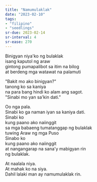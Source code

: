 ```yaml
---
title: "Namumulaklak"
date: "2023-02-10"
tags:
- "filipino"
- "seedlings"
sr-due: 2023-02-14
sr-interval: 4
sr-ease: 270
---
```

Binigyan niya'ko ng bulaklak  
isang kaputol ng araw  
gintong pumapalibot sa itim na bilog  
at berdeng mga watawat na palamuti  

"Bakit mo ako binigyan?"  
tanong ko sa kaniya  
na para bang hindi ko alam ang sagot.  
"Sinabi mo yan sa'kin dati."  

Oo nga pala.  
Sinabi ko ga naman iyan sa kaniya dati.  
Sinabi ko  
kung paano ako naiinggit  
sa mga babaeng tumatanggap ng bulaklak  
tuwing Araw ng mga Puso  
Sinabo ko  
kung paano ako naiinggit  
at nangangarap na sana'y mabigyan rin  
ng bulaklak.  

At naalala niya.  
At mahak ko na siya.  
Dahil lalaki man ay namumulaklak rin.  
